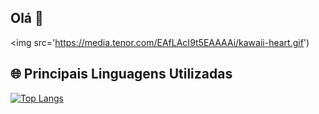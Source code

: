 ## Olá 👋

<img src='https://media.tenor.com/EAfLAcI9t5EAAAAi/kawaii-heart.gif')

## 🌐 Principais Linguagens Utilizadas  
[![Top Langs](https://github-readme-stats.vercel.app/api/top-langs/?username=camillalucietti)](https://github.com/anuraghazra/github-readme-stats)


